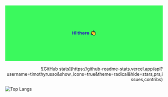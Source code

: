 <!--
**timothyrusso/timothyrusso** is a ✨ _special_ ✨ repository because its `README.md` (this file) appears on your GitHub profile.

Here are some ideas to get you started:

- 🔭 I’m currently working on ...
- 🌱 I’m currently learning ...
- 👯 I’m looking to collaborate on ...
- 🤔 I’m looking for help with ...
- 💬 Ask me about ...
- 📫 How to reach me: ...
- 😄 Pronouns: ...
- ⚡ Fun fact: ...
-->

[![MasterHead](https://raw.githubusercontent.com/timothyrusso/timothyrusso/main/images/banner.png)](https://github.com/timothyrusso)

<div align="right">![GitHub stats](https://github-readme-stats.vercel.app/api?username=timothyrusso&show_icons=true&theme=radical&hide=stars,prs,issues,contribs)</div>

![Top Langs](https://github-readme-stats.vercel.app/api/top-langs/?username=timothyrusso)
